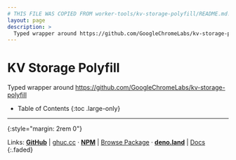 ```yaml
---
# THIS FILE WAS COPIED FROM worker-tools/kv-storage-polyfill/README.md! DO NOT MODIFY DIRECTLY!
layout: page
description: >
  Typed wrapper around https://github.com/GoogleChromeLabs/kv-storage-polyfill
---
```


# KV Storage Polyfill

Typed wrapper around <https://github.com/GoogleChromeLabs/kv-storage-polyfill>

<noscript></noscript>
* Table of Contents
{:toc .large-only}



***
{:style="margin: 2rem 0"}

Links:
[__GitHub__](https://github.com/worker-tools/kv-storage-polyfill)
| [ghuc.cc](https://ghuc.cc/worker-tools/kv-storage-polyfill/index.ts)
· [__NPM__](https://www.npmjs.com/package/@worker-tools/kv-storage-polyfill) 
| [Browse Package](https://unpkg.com/browse/@worker-tools/kv-storage-polyfill/)
· [__deno.land__](https://deno.land/x/kv_storage_polyfill)
| [Docs](https://doc.deno.land/https://raw.githubusercontent.com/worker-tools/kv-storage-polyfill/master/index.ts)
{:.faded}
<br/>